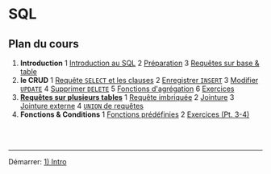 # SQL

## Plan du cours

 1. **Introduction**
    1 [Introduction au SQL](?file=1_introduction.md)
    2 [Préparation](?file=2_preparation.md)
    3 [Requêtes sur base & table](?file=3_requetes_sur_base.md)
 2. **le CRUD**
  1 [Requête <code class="prettyprint">SELECT</code> et les clauses](?file=4_select.md)
  2 [Enregistrer <code class="prettyprint">INSERT</code>](?file=5_insert.md)
  3 [Modifier <code class="prettyprint">UPDATE</code>](?file=6_update.md)
  4 [Supprimer <code class="prettyprint">DELETE</code>](?file=7_delete.md)
  5 [Fonctions d'agrégation](?file=8_fonctions_d_agregation.md)
  6 [Exercices](?file=9_exercices.md)
 3. [**Requêtes sur plusieurs tables**](?file=10_requetes_sur_plusieurs_tables.md)
  1 [Requête imbriquée](?file=11_requetes_imbriquees.md)
  2 [Jointure](?file=12_jointure.md)
  3 [Jointure externe](?file=13_jointure_externe.md)
  4 [<code class="prettyprint">UNION</code> de requêtes](?file=14_union.md)
 4. **Fonctions & Conditions**
  1 [Fonctions prédéfinies](?file=15_fonctions_predefinies.md)
  2 [Exercices (Pt. 3-4)](?file=16_exercices.md)
  <!-- 3 [Conditions](?file=17_conditions.md)
  4 Fonctions utilisateur
 5. **? ? ?**
  1 Table virtuelle
  2 Table temporaire
  3 Transaction
  4 Variable
  5 Requête préparée
  6 PHPMyAdmin
  7 Clés étrangères & Contraintes d'intégrité
 6. *Bonus*
  1 <code class="prettyprint">TRIGGER</code>
  2 Procédures stockées
  3 Evénements
  4 Curseur -->

<br><br>

-----
Démarrer: [1) Intro](?file=1_introduction.md)